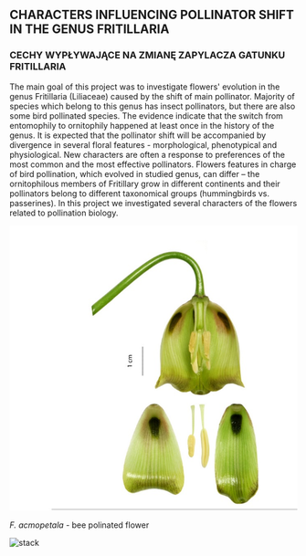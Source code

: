 

## CHARACTERS INFLUENCING POLLINATOR SHIFT IN THE GENUS FRITILLARIA

### CECHY WYPŁYWAJĄCE NA ZMIANĘ ZAPYLACZA GATUNKU FRITILLARIA

The main goal of this project was to investigate flowers' evolution in the genus Fritillaria (Liliaceae) caused by the shift of main pollinator. Majority of species which belong to this genus has insect pollinators, but there are also some bird pollinated species. The evidence indicate that the switch from entomophily to ornitophily happened at least once in the history of the genus. It is expected that the pollinator shift will be accompanied by divergence in several floral
features - morphological, phenotypical and physiological. New characters are often a response to preferences of the most common and the most effective pollinators. Flowers features in charge of bird pollination, which evolved in studied genus, can differ – the ornitophilous members of Fritillary grow in different continents and their pollinators belong to different taxonomical groups (hummingbirds vs. passerines). In this project we investigated  several characters of the flowers related to pollination biology.


![Acmopetala](https://github.com/AgataRoguz/projekty_uw/blob/master/grafika/acmopetala%20bee.jpg)

*F. acmopetala* - bee polinated flower

![stack](../master/grafika/acmopetala%20bee.jpg)
